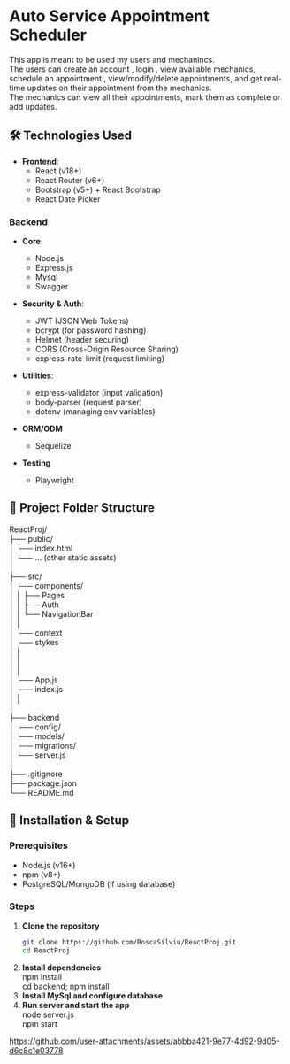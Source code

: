 # Auto Service Appointment Scheduler

This app is meant to be used my users and mechanincs.   
The users can create an account , login , view available mechanics, schedule
an appointment , view/modify/delete appointments, and get real-time updates on their appointment from the mechanics.   
The mechanics can view all their appointments, mark them as complete or add updates.

## 🛠 Technologies Used

- **Frontend**:
  - React (v18+)
  - React Router (v6+)
  - Bootstrap (v5+) + React Bootstrap
  - React Date Picker

### Backend
- **Core**:
  - Node.js
  - Express.js
  - Mysql
  - Swagger

- **Security & Auth**:
  - JWT (JSON Web Tokens)
  - bcrypt (for password hashing)
  - Helmet (header securing)
  - CORS (Cross-Origin Resource Sharing)
  - express-rate-limit (request limiting)

- **Utilities**:
  - express-validator (input validation)
  - body-parser (request parser)
  - dotenv (managing env variables)

- **ORM/ODM** 
  - Sequelize

- **Testing** 
  - Playwright

## 📁 Project Folder Structure

ReactProj/  
├── public/  
│ ├── index.html  
│ └── ... (other static assets)  
│  
├── src/  
│ ├── components/  
│ │ ├── Pages  
│ │ ├── Auth  
│ │ └── NavigationBar  
│ │  
│ ├── context  
│ ├── stykes  
│ │  
│ │   
│ │  
│ ├── App.js  
│ ├── index.js  
│ │  
│  
├── backend  
│ ├── config/  
│ ├── models/  
│ ├── migrations/  
│ └── server.js  
│  
├── .gitignore  
├── package.json  
└── README.md  


## 🚀 Installation & Setup

### Prerequisites
- Node.js (v16+)
- npm (v8+)
- PostgreSQL/MongoDB (if using database)

### Steps

1. **Clone the repository**
   ```bash
   git clone https://github.com/RoscaSilviu/ReactProj.git
   cd ReactProj
2. **Install dependencies**  
   npm install  
   cd backend; npm install
3. **Install MySql and configure database**  
4. **Run server and start the app**  
   node server.js   
   npm start

https://github.com/user-attachments/assets/abbba421-9e77-4d92-9d05-d6c8c1e03778



